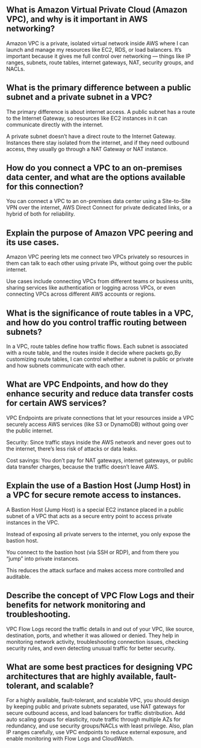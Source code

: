 ##  What is Amazon Virtual Private Cloud (Amazon VPC), and why is it important in AWS networking?
Amazon VPC is a private, isolated virtual network inside AWS where I can launch and manage my resources like EC2, RDS, or load balancers. It’s important because it gives me full control over networking — things like IP ranges, subnets, route tables, internet gateways, NAT, security groups, and NACLs.

##  What is the primary difference between a public subnet and a private subnet in a VPC?
The primary difference is about internet access. A public subnet has a route to the Internet Gateway, so resources like EC2 instances in it can communicate directly with the internet.

A private subnet doesn’t have a direct route to the Internet Gateway. Instances there stay isolated from the internet, and if they need outbound access, they usually go through a NAT Gateway or NAT instance.

##  How do you connect a VPC to an on-premises data center, and what are the options available for this connection?
You can connect a VPC to an on-premises data center using a Site-to-Site VPN over the internet, AWS Direct Connect for private dedicated links, or a hybrid of both for reliability.

##  Explain the purpose of Amazon VPC peering and its use cases.
Amazon VPC peering lets me connect two VPCs privately so resources in them can talk to each other using private IPs, without going over the public internet.

Use cases include connecting VPCs from different teams or business units, sharing services like authentication or logging across VPCs, or even connecting VPCs across different AWS accounts or regions.

##  What is the significance of route tables in a VPC, and how do you control traffic routing between subnets?
In a VPC, route tables define how traffic flows. Each subnet is associated with a route table, and the routes inside it decide where packets go,By customizing route tables, I can control whether a subnet is public or private and how subnets communicate with each other.

##  What are VPC Endpoints, and how do they enhance security and reduce data transfer costs for certain AWS services?
VPC Endpoints are private connections that let your resources inside a VPC securely access AWS services (like S3 or DynamoDB) without going over the public internet.

Security: Since traffic stays inside the AWS network and never goes out to the internet, there’s less risk of attacks or data leaks.

Cost savings: You don’t pay for NAT gateways, internet gateways, or public data transfer charges, because the traffic doesn’t leave AWS.

##  Explain the use of a Bastion Host (Jump Host) in a VPC for secure remote access to instances.
A Bastion Host (Jump Host) is a special EC2 instance placed in a public subnet of a VPC that acts as a secure entry point to access private instances in the VPC.

Instead of exposing all private servers to the internet, you only expose the bastion host.

You connect to the bastion host (via SSH or RDP), and from there you “jump” into private instances.

This reduces the attack surface and makes access more controlled and auditable.

##  Describe the concept of VPC Flow Logs and their benefits for network monitoring and troubleshooting.
VPC Flow Logs record the traffic details in and out of your VPC, like source, destination, ports, and whether it was allowed or denied. They help in monitoring network activity, troubleshooting connection issues, checking security rules, and even detecting unusual traffic for better security.

##  What are some best practices for designing VPC architectures that are highly available, fault-tolerant, and scalable?
For a highly available, fault-tolerant, and scalable VPC, you should design by keeping public and private subnets separated, use NAT gateways for secure outbound access, and load balancers for traffic distribution. Add auto scaling groups for elasticity, route traffic through multiple AZs for redundancy, and use security groups/NACLs with least privilege. Also, plan IP ranges carefully, use VPC endpoints to reduce external exposure, and enable monitoring with Flow Logs and CloudWatch.
